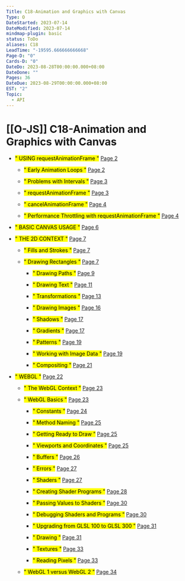 ```yaml
---
Title: C18-Animation and Graphics with Canvas
Type: O
DateStarted: 2023-07-14
DateModified: 2023-07-14
mindmap-plugin: basic
status: ToDo
aliases: C18
LeadTime: "-19595.666666666668"
Page-D: "0"
Cards-D: "0"
DateDo: 2023-08-28T00:00:00.000+08:00
DateDone: ""
Pages: 36
DateDue: 2023-08-29T00:00:00.000+08:00
EST: "2"
Topic:
  - API
---
```


# [[O-JS]] C18-Animation and Graphics with Canvas

- <mark class="hltr-gray ">" USING requestAnimationFrame "</mark> [Page 2 ](zotero://open-pdf/library/items/R5YMAZ4G?page=2&annotation=H2XDU2HA)

  - <mark class="hltr-gray ">" Early Animation Loops "</mark> [Page 2 ](zotero://open-pdf/library/items/R5YMAZ4G?page=2&annotation=972TJCZ6)

  - <mark class="hltr-gray ">" Problems with Intervals "</mark> [Page 3 ](zotero://open-pdf/library/items/R5YMAZ4G?page=3&annotation=AJ8UGRR2)

  - <mark class="hltr-gray ">" requestAnimationFrame "</mark> [Page 3 ](zotero://open-pdf/library/items/R5YMAZ4G?page=3&annotation=RGHTDMJ4)

  - <mark class="hltr-gray ">" cancelAnimationFrame "</mark> [Page 4 ](zotero://open-pdf/library/items/R5YMAZ4G?page=4&annotation=PPB67T5C)

  - <mark class="hltr-gray ">" Performance Throttling with requestAnimationFrame "</mark> [Page 4 ](zotero://open-pdf/library/items/R5YMAZ4G?page=4&annotation=CFSEL4Z8)

- <mark class="hltr-gray ">" BASIC CANVAS USAGE "</mark> [Page 6 ](zotero://open-pdf/library/items/R5YMAZ4G?page=6&annotation=P6RB33WK)

- <mark class="hltr-gray ">" THE 2D CONTEXT "</mark> [Page 7 ](zotero://open-pdf/library/items/R5YMAZ4G?page=7&annotation=L7ZHYVEF)

  - <mark class="hltr-gray ">" Fills and Strokes "</mark> [Page 7 ](zotero://open-pdf/library/items/R5YMAZ4G?page=7&annotation=WBZU2D9R)

  - <mark class="hltr-gray ">" Drawing Rectangles "</mark> [Page 7 ](zotero://open-pdf/library/items/R5YMAZ4G?page=7&annotation=6YFR26XT)

    - <mark class="hltr-gray ">" Drawing Paths "</mark> [Page 9 ](zotero://open-pdf/library/items/R5YMAZ4G?page=9&annotation=AFHKD95I)

    - <mark class="hltr-gray ">" Drawing Text "</mark> [Page 11 ](zotero://open-pdf/library/items/R5YMAZ4G?page=11&annotation=6XJ6HCRB)

    - <mark class="hltr-gray ">" Transformations "</mark> [Page 13 ](zotero://open-pdf/library/items/R5YMAZ4G?page=13&annotation=WAI68RZ6)

    - <mark class="hltr-gray ">" Drawing Images "</mark> [Page 16 ](zotero://open-pdf/library/items/R5YMAZ4G?page=16&annotation=GZ84CMQU)

    - <mark class="hltr-gray ">" Shadows "</mark> [Page 17 ](zotero://open-pdf/library/items/R5YMAZ4G?page=17&annotation=L345676J)

    - <mark class="hltr-gray ">" Gradients "</mark> [Page 17 ](zotero://open-pdf/library/items/R5YMAZ4G?page=17&annotation=L73NBL9M)

    - <mark class="hltr-gray ">" Patterns "</mark> [Page 19 ](zotero://open-pdf/library/items/R5YMAZ4G?page=19&annotation=7S83FVSG)

    - <mark class="hltr-gray ">" Working with Image Data "</mark> [Page 19 ](zotero://open-pdf/library/items/R5YMAZ4G?page=19&annotation=UQP4R9DZ)

    - <mark class="hltr-gray ">" Compositing "</mark> [Page 21 ](zotero://open-pdf/library/items/R5YMAZ4G?page=21&annotation=T4MBEBWZ)

- <mark class="hltr-gray ">" WEBGL "</mark> [Page 22 ](zotero://open-pdf/library/items/R5YMAZ4G?page=22&annotation=HZFW8PVC)

  - <mark class="hltr-gray ">" The WebGL Context "</mark> [Page 23 ](zotero://open-pdf/library/items/R5YMAZ4G?page=23&annotation=MQDI6ZUQ)

  - <mark class="hltr-gray ">" WebGL Basics "</mark> [Page 23 ](zotero://open-pdf/library/items/R5YMAZ4G?page=23&annotation=SKGK6MM5)

    - <mark class="hltr-gray ">" Constants "</mark> [Page 24 ](zotero://open-pdf/library/items/R5YMAZ4G?page=24&annotation=32XDGI9S)

    - <mark class="hltr-gray ">" Method Naming "</mark> [Page 25 ](zotero://open-pdf/library/items/R5YMAZ4G?page=25&annotation=DLVSVRFQ)

    - <mark class="hltr-gray ">" Getting Ready to Draw "</mark> [Page 25 ](zotero://open-pdf/library/items/R5YMAZ4G?page=25&annotation=2T7DQ3MY)

    - <mark class="hltr-gray ">" Viewports and Coordinates "</mark> [Page 25 ](zotero://open-pdf/library/items/R5YMAZ4G?page=25&annotation=Y66DZJJ4)

    - <mark class="hltr-gray ">" Buffers "</mark> [Page 26 ](zotero://open-pdf/library/items/R5YMAZ4G?page=26&annotation=PHN8P7GK)

    - <mark class="hltr-gray ">" Errors "</mark> [Page 27 ](zotero://open-pdf/library/items/R5YMAZ4G?page=27&annotation=FLUU7U35)

    - <mark class="hltr-gray ">" Shaders "</mark> [Page 27 ](zotero://open-pdf/library/items/R5YMAZ4G?page=27&annotation=KIAY36SI)

    - <mark class="hltr-gray ">" Creating Shader Programs "</mark> [Page 28 ](zotero://open-pdf/library/items/R5YMAZ4G?page=28&annotation=I6EHG49Z)

    - <mark class="hltr-gray ">" Passing Values to Shaders "</mark> [Page 30 ](zotero://open-pdf/library/items/R5YMAZ4G?page=30&annotation=H54MJEZC)

    - <mark class="hltr-gray ">" Debugging Shaders and Programs "</mark> [Page 30 ](zotero://open-pdf/library/items/R5YMAZ4G?page=30&annotation=297MNYSA)

    - <mark class="hltr-gray ">" Upgrading from GLSL 100 to GLSL 300 "</mark> [Page 31 ](zotero://open-pdf/library/items/R5YMAZ4G?page=31&annotation=BMMZKDCH)

    - <mark class="hltr-gray ">" Drawing "</mark> [Page 31 ](zotero://open-pdf/library/items/R5YMAZ4G?page=31&annotation=DDWPGY36)

    - <mark class="hltr-gray ">" Textures "</mark> [Page 33 ](zotero://open-pdf/library/items/R5YMAZ4G?page=33&annotation=XTMJMU67)

    - <mark class="hltr-gray ">" Reading Pixels "</mark> [Page 33 ](zotero://open-pdf/library/items/R5YMAZ4G?page=33&annotation=TM2IUIB6)

  - <mark class="hltr-gray ">" WebGL 1 versus WebGL 2 "</mark> [Page 34 ](zotero://open-pdf/library/items/R5YMAZ4G?page=34&annotation=2PRV5G9Y)
